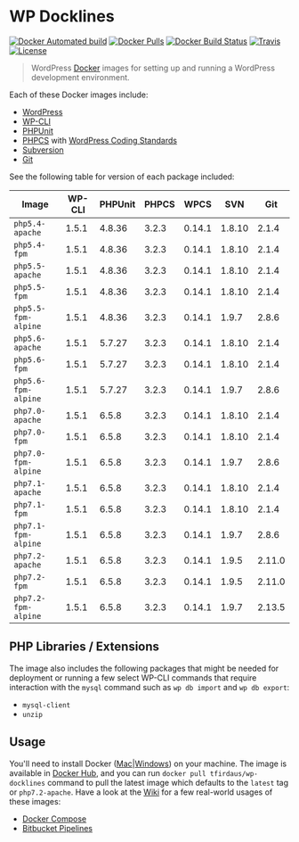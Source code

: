 # WP Docklines

[![Docker Automated build](https://img.shields.io/docker/automated/tfirdaus/wp-docklines.svg?style=flat)](https://hub.docker.com/r/tfirdaus/wp-docklines/) [![Docker Pulls](https://img.shields.io/docker/pulls/tfirdaus/wp-docklines.svg?style=flat)](https://hub.docker.com/r/tfirdaus/wp-docklines/)
[![Docker Build Status](https://img.shields.io/docker/build/tfirdaus/wp-docklines.svg?style=flat)](https://hub.docker.com/r/tfirdaus/wp-docklines/)
[![Travis](https://img.shields.io/travis/tfirdaus/wp-docklines.svg?style=flat)](https://travis-ci.org/tfirdaus/wp-docklines) [![License](https://img.shields.io/github/license/tfirdaus/wp-docklines.svg?style=flat)](https://github.com/tfirdaus/wp-docklines)

> WordPress [Docker](https://www.docker.com/) images for setting up and running a WordPress development environment.

Each of these Docker images include:

- [WordPress](https://wordpress.org/download/)
- [WP-CLI](http://wp-cli.org/)
- [PHPUnit](https://phpunit.de/)
- [PHPCS](https://github.com/squizlabs/PHP_CodeSniffer) with [WordPress Coding Standards](https://github.com/WordPress-Coding-Standards/WordPress-Coding-Standards)
- [Subversion](https://subversion.apache.org/)
- [Git](https://git-scm.com/)

See the following table for version of each package included:

| Image | WP-CLI | PHPUnit | PHPCS | WPCS | SVN | Git |
| --- | --- | --- | --- | --- | --- | --- |
| `php5.4-apache`     | 1.5.1 | 4.8.36 | 3.2.3 | 0.14.1 | 1.8.10 | 2.1.4  |
| `php5.4-fpm`        | 1.5.1 | 4.8.36 | 3.2.3 | 0.14.1 | 1.8.10 | 2.1.4  |
| `php5.5-apache`     | 1.5.1 | 4.8.36 | 3.2.3 | 0.14.1 | 1.8.10 | 2.1.4  |
| `php5.5-fpm`        | 1.5.1 | 4.8.36 | 3.2.3 | 0.14.1 | 1.8.10 | 2.1.4  |
| `php5.5-fpm-alpine` | 1.5.1 | 4.8.36 | 3.2.3 | 0.14.1 | 1.9.7  | 2.8.6  |
| `php5.6-apache`     | 1.5.1 | 5.7.27 | 3.2.3 | 0.14.1 | 1.8.10 | 2.1.4  |
| `php5.6-fpm`        | 1.5.1 | 5.7.27 | 3.2.3 | 0.14.1 | 1.8.10 | 2.1.4  |
| `php5.6-fpm-alpine` | 1.5.1 | 5.7.27 | 3.2.3 | 0.14.1 | 1.9.7  | 2.8.6  |
| `php7.0-apache`     | 1.5.1 | 6.5.8  | 3.2.3 | 0.14.1 | 1.8.10 | 2.1.4  |
| `php7.0-fpm`        | 1.5.1 | 6.5.8  | 3.2.3 | 0.14.1 | 1.8.10 | 2.1.4  |
| `php7.0-fpm-alpine` | 1.5.1 | 6.5.8  | 3.2.3 | 0.14.1 | 1.9.7  | 2.8.6  |
| `php7.1-apache`     | 1.5.1 | 6.5.8  | 3.2.3 | 0.14.1 | 1.8.10 | 2.1.4  |
| `php7.1-fpm`        | 1.5.1 | 6.5.8  | 3.2.3 | 0.14.1 | 1.8.10 | 2.1.4  |
| `php7.1-fpm-alpine` | 1.5.1 | 6.5.8  | 3.2.3 | 0.14.1 | 1.9.7  | 2.8.6  |
| `php7.2-apache`     | 1.5.1 | 6.5.8  | 3.2.3 | 0.14.1 | 1.9.5  | 2.11.0 |
| `php7.2-fpm`        | 1.5.1 | 6.5.8  | 3.2.3 | 0.14.1 | 1.9.5  | 2.11.0 |
| `php7.2-fpm-alpine` | 1.5.1 | 6.5.8  | 3.2.3 | 0.14.1 | 1.9.7  | 2.13.5 |

## PHP Libraries / Extensions

The image also includes the following packages that might be needed for deployment or running a few select WP-CLI commands that require interaction with the `mysql` command such as `wp db import` and `wp db export`:

- `mysql-client`
- `unzip`

## Usage

You'll need to install Docker ([Mac](https://www.docker.com/docker-mac)|[Windows](https://www.docker.com/docker-windows)) on your machine. The image is available in [Docker Hub](https://hub.docker.com/), and you can run `docker pull tfirdaus/wp-docklines` command to pull the latest image which defaults to the `latest` tag or `php7.2-apache`. Have a look at the [Wiki](https://github.com/tfirdaus/wp-docklines/wiki) for a few real-world usages of these images:

- [Docker Compose](https://github.com/tfirdaus/wp-docklines/wiki/Docker-Compose)
- [Bitbucket Pipelines](https://github.com/tfirdaus/wp-docklines/wiki/Bitbucket-Pipelines)
